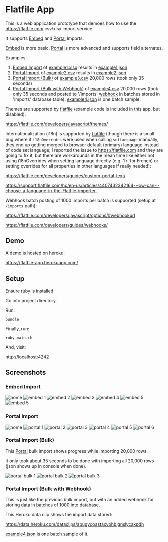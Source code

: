 # Flatfile App

This is a web application prototype that demoes how to use the https://flatfile.com csv/xlsx import service.

It supports [Embed](https://flatfile.com/docs/getting-started/) and [Portal](https://flatfile.com/developers/) Imports.

[Embed](https://flatfile.com/docs/getting-started/) is more basic. [Portal](https://flatfile.com/developers/) is more advanced and supports field alternates.

Examples:
1. [Embed Import](#embed-import) of [example1.xlsx](/example1.xlsx) results in [example1.json](/example1.json)
2. [Portal Import](#portal-import) of [example2.csv](/example2.csv) results in [example2.json](/example2.json)
3. [Portal Import (Bulk)](#portal-import-bulk) of [example3.csv](/example3.csv) 20,000 rows (took only 35 seconds)
4. [Portal Import (Bulk with Webhook)](#portal-import-bulk-with-webhook) of [example4.csv](/example4.csv) 20,000 rows (took only 35 seconds and posted to '/imports' [webhook](https://flatfile.com/developers/guides/webhooks/) in batches stored in 'imports' database table). [example4.json](/example4.json) is one batch sample.

Themes are supported by [flatfile](https://flatfile.com) (example code is included in this app, but disabled):

https://flatfile.com/developers/javascript/themes/

Internationalization (i18n) is supported by [flatfile](https://flatfile.com) (though there is a small bug where if `i18nOverrides` were used when calling `setLanguage` manually, they end up getting merged to browser default (primary) language instead of code set language; I reported the issue to https://flatfile.com and they are going to fix it, but there are workarounds in the mean time like either not using i18nOverrides when setting language directly (e.g. 'fr' for French) or setting overrides for all properties in other languages if really needed):

https://flatfile.com/developers/guides/custom-portal-text/

https://support.flatfile.com/hc/en-us/articles/4407432342164-How-can-I-choose-a-language-in-the-Flatfile-importer-

Webhook batch posting of 1000 imports per batch is supported (setup at `/imports` path):

https://flatfile.com/developers/javascript/options/#webhookurl

https://flatfile.com/developers/guides/webhooks/

## Demo

A demo is hosted on heroku:

https://flatfile-app.herokuapp.com/

## Setup

Ensure ruby is installed.

Go into project directory.

Run:

```
bundle
```

Finally, run:

```
ruby main.rb
```

And, visit:

http://localhost:4242

## Screenshots

### Embed Import

![home](/screenshots/flatfile_app_home.png)
![embed 1](/screenshots/flatfile_app_embed_import_screen1.png)
![embed 2](/screenshots/flatfile_app_embed_import_screen2.png)
![embed 3](/screenshots/flatfile_app_embed_import_screen3.png)
![embed 4](/screenshots/flatfile_app_embed_import_screen4.png)
![embed 5](/screenshots/flatfile_app_embed_import_screen5.png)
![embed 5](/screenshots/flatfile_app_embed_import_screen6.png)

### Portal Import

![home](/screenshots/flatfile_app_home.png)
![portal 1](/screenshots/flatfile_app_portal_import_screen1.png)
![portal 2](/screenshots/flatfile_app_portal_import_screen2.png)
![portal 3](/screenshots/flatfile_app_portal_import_screen3.png)
![portal 4](/screenshots/flatfile_app_portal_import_screen4.png)
![portal 5](/screenshots/flatfile_app_portal_import_screen5.png)
![portal 6](/screenshots/flatfile_app_portal_import_screen6.png)

### Portal Import (Bulk)

This [Portal](https://flatfile.com/developers/) bulk import shows progress while importing 20,000 rows.

It only took about 35 seconds to be done with importing all 20,000 rows (json shows up in console when done).

![portal bulk 1](/screenshots/flatfile_app_portal_import_bulk_screen1.png)
![portal bulk 2](/screenshots/flatfile_app_portal_import_bulk_screen2.png)
![portal bulk 3](/screenshots/flatfile_app_portal_import_bulk_screen3.png)

### Portal Import (Bulk with Webhook)

This is just like the previous bulk import, but with an added webhook for storing data in batches of 1000 into database.

This Heroku data clip shows the import data stored:

https://data.heroku.com/dataclips/abugyooastacvohbjqnslycakpdh

[example4.json](/example4.json) is one batch sample of it.
